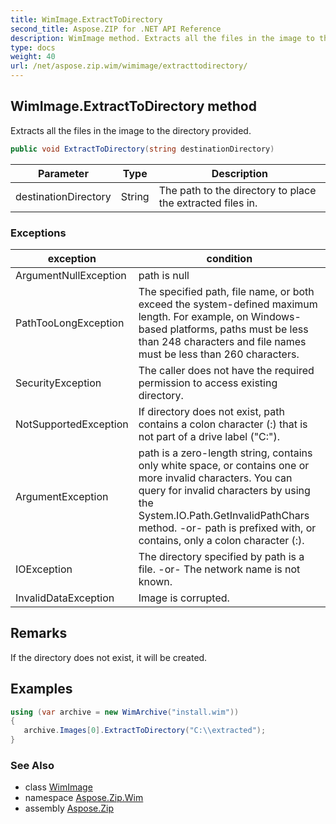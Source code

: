 ```yaml
---
title: WimImage.ExtractToDirectory
second_title: Aspose.ZIP for .NET API Reference
description: WimImage method. Extracts all the files in the image to the directory provided
type: docs
weight: 40
url: /net/aspose.zip.wim/wimimage/extracttodirectory/
---
```

## WimImage.ExtractToDirectory method

Extracts all the files in the image to the directory provided.

```csharp
public void ExtractToDirectory(string destinationDirectory)
```

| Parameter | Type | Description |
| --- | --- | --- |
| destinationDirectory | String | The path to the directory to place the extracted files in. |

### Exceptions

| exception | condition |
| --- | --- |
| ArgumentNullException | path is null |
| PathTooLongException | The specified path, file name, or both exceed the system-defined maximum length. For example, on Windows-based platforms, paths must be less than 248 characters and file names must be less than 260 characters. |
| SecurityException | The caller does not have the required permission to access existing directory. |
| NotSupportedException | If directory does not exist, path contains a colon character (:) that is not part of a drive label ("C:\"). |
| ArgumentException | path is a zero-length string, contains only white space, or contains one or more invalid characters. You can query for invalid characters by using the System.IO.Path.GetInvalidPathChars method. -or- path is prefixed with, or contains, only a colon character (:). |
| IOException | The directory specified by path is a file. -or- The network name is not known. |
| InvalidDataException | Image is corrupted. |

## Remarks

If the directory does not exist, it will be created.

## Examples

```csharp
using (var archive = new WimArchive("install.wim")) 
{ 
   archive.Images[0].ExtractToDirectory("C:\\extracted");
}
```

### See Also

* class [WimImage](../)
* namespace [Aspose.Zip.Wim](../../wimimage/)
* assembly [Aspose.Zip](../../../)



